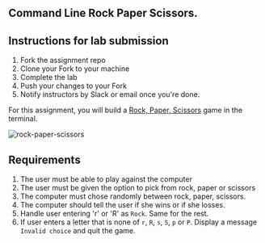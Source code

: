 ## Command Line Rock Paper Scissors.


## Instructions for lab submission

1. Fork the assignment repo
1. Clone your Fork to your machine
2. Complete the lab
3. Push your changes to your Fork
4. Notify instructors by Slack or email once you're done.

For this assignment, you will build a [Rock, Paper, Scissors](https://en.wikipedia.org/wiki/Rock%E2%80%93paper%E2%80%93scissors) game in the terminal.

![rock-paper-scissors](https://upload.wikimedia.org/wikipedia/commons/thumb/6/67/Rock-paper-scissors.svg/800px-Rock-paper-scissors.svg.png)

## Requirements

1. The user must be able to play against the computer
2. The user must be given the option to pick from rock, paper or scissors
3. The computer must chose randomly between rock, paper, scissors.
4. The computer should tell the user if she wins or if she losses.
5. Handle user entering 'r' or 'R' as `Rock`. Same for the rest.
6. If user enters a letter that is none of `r`, `R`, `s`, `S`, `p` or `P`. Display a message `Invalid choice` and quit the game.

